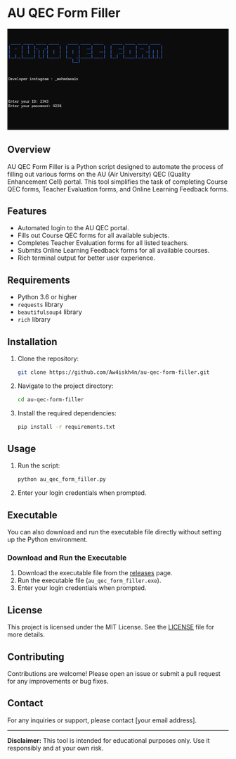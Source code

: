 # AU QEC Form Filler

![Banner](screenshots/screenshot1.png)

## Overview

AU QEC Form Filler is a Python script designed to automate the process of filling out various forms on the AU (Air University) QEC (Quality Enhancement Cell) portal. This tool simplifies the task of completing Course QEC forms, Teacher Evaluation forms, and Online Learning Feedback forms.

## Features

- Automated login to the AU QEC portal.
- Fills out Course QEC forms for all available subjects.
- Completes Teacher Evaluation forms for all listed teachers.
- Submits Online Learning Feedback forms for all available courses.
- Rich terminal output for better user experience.

## Requirements

- Python 3.6 or higher
- `requests` library
- `beautifulsoup4` library
- `rich` library

## Installation

1. Clone the repository:
    ```bash
    git clone https://github.com/Aw4iskh4n/au-qec-form-filler.git
    ```
2. Navigate to the project directory:
    ```bash
    cd au-qec-form-filler
    ```
3. Install the required dependencies:
    ```bash
    pip install -r requirements.txt
    ```

## Usage

1. Run the script:
    ```bash
    python au_qec_form_filler.py
    ```
2. Enter your login credentials when prompted.

## Executable

You can also download and run the executable file directly without setting up the Python environment. 

### Download and Run the Executable

1. Download the executable file from the [releases](https://github.com/yourusername/au-qec-form-filler/releases) page.
2. Run the executable file (`au_qec_form_filler.exe`).
3. Enter your login credentials when prompted.


## License

This project is licensed under the MIT License. See the [LICENSE](LICENSE) file for more details.

## Contributing

Contributions are welcome! Please open an issue or submit a pull request for any improvements or bug fixes.

## Contact

For any inquiries or support, please contact [your email address].

---

**Disclaimer:** This tool is intended for educational purposes only. Use it responsibly and at your own risk.
